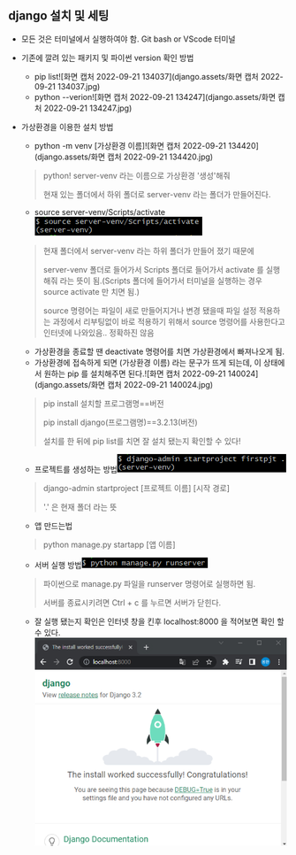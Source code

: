 ## django 설치 및 세팅

- 모든 것은 터미널에서 실행하여야 함. Git bash or VScode 터미널

- 기존에 깔려 있는 패키지 및 파이썬 version 확인 방법

  - pip list![화면 캡처 2022-09-21 134037](django.assets/화면 캡처 2022-09-21 134037.jpg)
  - python --verion![화면 캡처 2022-09-21 134247](django.assets/화면 캡처 2022-09-21 134247.jpg)

- 가상환경을 이용한 설치 방법

  - python -m venv [가상환경 이름]![화면 캡처 2022-09-21 134420](django.assets/화면 캡처 2022-09-21 134420.jpg)

  > python! server-venv 라는 이름으로 가상환경 '생성'해줘
  >
  > 현재 있는 폴더에서 하위 폴더로 server-venv 라는 폴더가 만들어진다.

  - source server-venv/Scripts/activate![image-20220921134832464](django.assets/image-20220921134832464-16637357233484.png)

  > 현재 폴더에서 server-venv 라는 하위 폴더가 만들어 졌기 때문에
  >
  > server-venv 폴더로 들어가서 Scripts 폴더로 들어가서 activate 를 실행해줘 라는 뜻이 됨.(Scripts  폴더에 들어가서  터미널을 실행하는 경우 source activate 만 치면 됨.)
  >
  > source 명령어는 파일이 새로 만들어지거나 변경 됐을때 파일 설정 적용하는 과정에서 리부팅없이 바로 적용하기 위해서 source 명령어를 사용한다고 인터넷에 나와있음.. 정확하진 않음 

  - 가상환경을 종료할 땐 deactivate 명령어를 치면 가상환경에서 빠져나오게 됨.
  - 가상환경에 접속하게 되면 (가상환경 이름) 라는 문구가 뜨게 되는데, 이 상태에서 원하는 pip 를 설치해주면 된다.![화면 캡처 2022-09-21 140024](django.assets/화면 캡처 2022-09-21 140024.jpg)

  > pip install 설치할 프로그램명==버전
  >
  > pip install django(프로그램명)==3.2.13(버전)
  >
  > 설치를 한 뒤에 pip list를 치면 잘 설치 됐는지 확인할 수 있다!

  - 프로젝트를 생성하는 방법![image-20220921140528306](django.assets/image-20220921140528306.png)

  > django-admin startproject  [프로젝트 이름] [시작 경로]
  >
  > '.' 은 현재 폴더 라는 뜻

  - 앱 만드는법

  > python manage.py startapp [앱 이름]
  
  - 서버 실행 방법![image-20220921140732018](django.assets/image-20220921140732018.png)
  
  > 파이썬으로 manage.py 파일을 runserver 명령어로 실행하면 됨.
  >
  > 서버를 종료시키려면 Ctrl + c 를 누르면 서버가 닫힌다.
  
  - 잘 실행 됐는지 확인은 인터넷 창을 킨후 localhost:8000 을 적어보면 확인 할 수 있다.![image-20220921141422359](django.assets/image-20220921141422359.png)